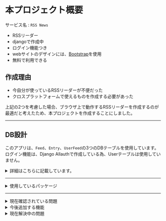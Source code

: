 # 本プロジェクト概要
サービス名 : `RSS News`
- RSSリーダー
- djangoで作成中
- ログイン機能つき
- webサイトのデザインには、[Bootstrap](https://getbootstrap.com/)を使用
- 無料で利用できる

## 作成理由
- 今自分が使っているRSSリーダーが不便だった
- クロスプラットフォームで使えるものを作成する必要があった

上記の2つを考慮した場合、ブラウザ上で動作するRSSリーダーを作成するのが最適だと考えたため、本プロジェクトを作成することにしました。

***
## DB設計
このアプリは、`Feed`、`Entry`、`UserFeed`の3つのDBテーブルを使用しています。<br>
ログイン機能は、Django Allauthで作成している為、Userテーブルは使用していません。<br>
<details><summary>詳細はこちらに記載しています。</summary>

### Feedモデル
RSSフィードの情報を保存する為のモデルです。以下の属性が定義されています。
- `url`: フィードのURL。URLField型で、一意性が強制されます。
- `title`: フィードのタイトル。CharField型で、最大長は100文字です。
- `description`: フィードの説明。TextField型で、空白またはnull値が許可されます。

### Entryモデル
フィード内のエントリを表すモデルです。以下の属性が定義されています。
- `feed`: フィード。ForeignKey型で、Feedモデルと関連付けられます。
- `title`: エントリのタイトル。CharField型で、最大長は50文字です。
- `link`: エントリのリンク。URLField型です。
- `summary`: エントリの要約。TextField型です。
- `pub_date`: エントリの公開日時。DateTimeField型です。

### Subscriptionモデル
ユーザーが購読しているフィードを表すモデルです。以下の属性が定義されています。
- `user`: ユーザー。ForeignKey型で、django.contrib.auth.models.Userモデルと関連付けられます。
- `feed`: フィード。ForeignKey型で、Feedモデルと関連付けられます。
</details>

***

<details><summary>使用しているパッケージ</summary>

- [Django-Allauth](https://pypi.org/project/django-allauth/)<br>
- [feedparser](https://pypi.org/project/feedparser/)<br>
- [django_feedparser](https://pypi.org/project/django-feedparser/)<br>
- [django-crispy-forms](https://pypi.org/project/django-crispy-forms/)<br>
- [django-bootstrap5](https://pypi.org/project/django-bootstrap5/)<br>
- [django-environ](https://pypi.org/project/django-environ/)<br>

リンク先は[PyPI](https://pypi.org/)のURLとなっています。
</details>

***

<details><summary>現在確認されている問題</summary>

- フィードが更新されない
- アカウントの削除ができない
- settings.pyに書かれているDBとメールの設定を環境変数に変更する
</details>

<details><summary>今後追加する機能</summary>

- アカウントの削除機能を追加する
- アカウントを削除するページを作成する
</details>


<details><summary>現在解決中の問題</summary>

- いろいろな場所で発生しているエラーを解決しています
</details>